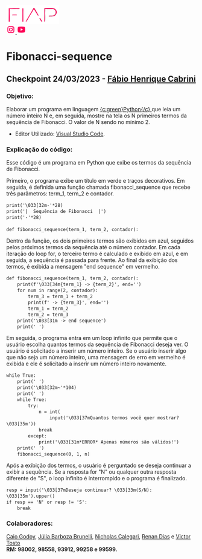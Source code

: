 <a href="https://www.fiap.com.br/">
<img src="fiap.png" width="140" height="50">
</a> <br>


<a href="https://www.instagram.com/fiapoficial/">
<img src="ig.png">
</a>

<a href="https://www.youtube.com/@FiapBrasil">
<img src="yt.png">
</a>

# Fibonacci-sequence

<h2> Checkpoint 24/03/2023 - <a href="https://www.linkedin.com/in/fabio-cabrini/"> Fábio Henrique Cabrini </a></h2>
  
  <h3>Objetivo:</h3>
  Elaborar um programa em linguagem <a href="https://www.python.org/"> {c:green}Python{/c} </a>que leia um número inteiro N e, em seguida, mostre na tela os N primeiros termos da sequência de Fibonacci. O valor de N sendo no mínimo 2.
  
  * Editor Utilizado: <a href="https://code.visualstudio.com/"> Visual Studio Code</a>.
  
  <h3>Explicação do código:</h3>
  
  Esse código é um programa em Python que exibe os termos da sequência de Fibonacci.

Primeiro, o programa exibe um título em verde e traços decorativos. Em seguida, é definida uma função chamada fibonacci_sequence que recebe três parâmetros: term_1, term_2 e contador.

```
print('\033[32m-'*28)
print('|  Sequência de Fibonacci  |')
print('-'*28)

def fibonacci_sequence(term_1, term_2, contador):
```

Dentro da função, os dois primeiros termos são exibidos em azul, seguidos pelos próximos termos da sequência até o número contador. Em cada iteração do loop for, o terceiro termo é calculado e exibido em azul, e em seguida, a sequência é passada para frente. Ao final da exibição dos termos, é exibida a mensagem "end sequence" em vermelho.

```
def fibonacci_sequence(term_1, term_2, contador):
    print(f'\033[34m{term_1} -> {term_2}', end='')
    for num in range(2, contador):
        term_3 = term_1 + term_2
        print(f' -> {term_3}', end='')
        term_1 = term_2
        term_2 = term_3
    print('\033[31m -> end sequence')
    print(' ')
```

Em seguida, o programa entra em um loop infinito que permite que o usuário escolha quantos termos da sequência de Fibonacci deseja ver. O usuário é solicitado a inserir um número inteiro. Se o usuário inserir algo que não seja um número inteiro, uma mensagem de erro em vermelho é exibida e ele é solicitado a inserir um número inteiro novamente.

```
while True:
    print(' ')
    print('\033[32m~'*104)
    print(' ')
    while True:
        try:
            n = int(
                input('\033[37mQuantos termos você quer mostrar? \033[35m'))
            break
        except:
            print('\033[31m*ERROR* Apenas números são válidos!')
    print(' ')
    fibonacci_sequence(0, 1, n)
```

Após a exibição dos termos, o usuário é perguntado se deseja continuar a exibir a sequência. Se a resposta for "N" ou qualquer outra resposta diferente de "S", o loop infinito é interrompido e o programa é finalizado.

```
resp = input('\033[37mDeseja continuar? \033[33m(S/N): \033[35m').upper()
if resp == 'N' or resp != 'S':
    break
```

**<h3>Colaboradores:</h3>**

<a href="https://github.com/CazedaFIAP"> Caio Godoy</a>, <a href="https://github.com/Aykie"> Júlia Barboza Brunelli</a>, <a href="https://github.com/NCalegariS"> Nicholas Calegari</a>, <a href="https://github.com/WHrez1ns"> Renan Dias</a> e <a href=""> Victor Tosto</a>
<br>
**RM: 98002, 98558, 93912, 99258 e 99599.**



